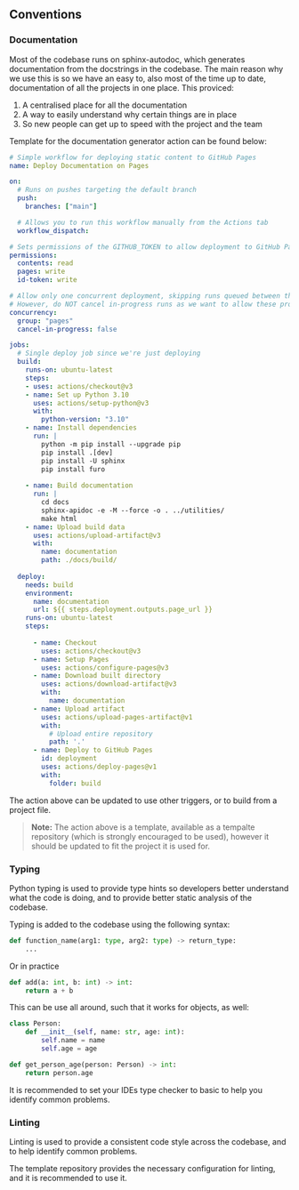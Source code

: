 ## Conventions

### Documentation
Most of the codebase runs on sphinx-autodoc, which generates documentation from the docstrings in the codebase. The main reason why we use this is so we have an easy to, also most of the time up to date, documentation of all the projects in one place.
This proviced:
1. A centralised place for all the documentation
2. A way to easily understand why certain things are in place
3. So new people can get up to speed with the project and the team

Template for the documentation generator action can be found below:
```yaml
# Simple workflow for deploying static content to GitHub Pages
name: Deploy Documentation on Pages

on:
  # Runs on pushes targeting the default branch
  push:
    branches: ["main"]

  # Allows you to run this workflow manually from the Actions tab
  workflow_dispatch:

# Sets permissions of the GITHUB_TOKEN to allow deployment to GitHub Pages
permissions:
  contents: read
  pages: write
  id-token: write

# Allow only one concurrent deployment, skipping runs queued between the run in-progress and latest queued.
# However, do NOT cancel in-progress runs as we want to allow these production deployments to complete.
concurrency:
  group: "pages"
  cancel-in-progress: false

jobs:
  # Single deploy job since we're just deploying
  build:
    runs-on: ubuntu-latest
    steps:
    - uses: actions/checkout@v3
    - name: Set up Python 3.10
      uses: actions/setup-python@v3
      with:
        python-version: "3.10"
    - name: Install dependencies
      run: |
        python -m pip install --upgrade pip
        pip install .[dev]
        pip install -U sphinx
        pip install furo
        
    - name: Build documentation
      run: |
        cd docs
        sphinx-apidoc -e -M --force -o . ../utilities/
        make html
    - name: Upload build data
      uses: actions/upload-artifact@v3
      with:
        name: documentation
        path: ./docs/build/
        
  deploy:
    needs: build
    environment:
      name: documentation
      url: ${{ steps.deployment.outputs.page_url }}
    runs-on: ubuntu-latest
    steps:
   
      - name: Checkout
        uses: actions/checkout@v3
      - name: Setup Pages
        uses: actions/configure-pages@v3
      - name: Download built directory
        uses: actions/download-artifact@v3
        with:
          name: documentation
      - name: Upload artifact
        uses: actions/upload-pages-artifact@v1
        with:
          # Upload entire repository
          path: '.'
      - name: Deploy to GitHub Pages
        id: deployment
        uses: actions/deploy-pages@v1
        with:
          folder: build

```

The action above can be updated to use other triggers, or to build from a project file.

>**Note:** The action above is a template, available as a tempalte repository (which is strongly encouraged to be used), however it should be updated to fit the project it is used for.

### Typing

Python typing is used to provide type hints so developers better understand what the code is doing, and to provide better static analysis of the codebase.

Typing is added to the codebase using the following syntax:
```python
def function_name(arg1: type, arg2: type) -> return_type:
    ...
```

Or in practice
```python
def add(a: int, b: int) -> int:
    return a + b
```

This can be use all around, such that it works for objects, as well:
```python
class Person:
    def __init__(self, name: str, age: int):
        self.name = name
        self.age = age

def get_person_age(person: Person) -> int:
    return person.age

```

It is recommended to set your IDEs type checker to basic to help you identify common problems.

### Linting

Linting is used to provide a consistent code style across the codebase, and to help identify common problems.

The template repository provides the necessary configuration for linting, and it is recommended to use it.



